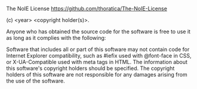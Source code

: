 The NoIE License
https://github.com/thoratica/The-NoIE-License

(c) &lt;year&gt; &lt;copyright holder(s)&gt;.

Anyone who has obtained the source code for the software is free to use it as long as it complies with the following:

Software that includes all or part of this software may not contain code for Internet Explorer compatibility, such as #iefix used with @font-face in CSS, or X-UA-Compatible used with meta tags in HTML. The information about this software's copyright holders should be specified. The copyright holders of this software are not responsible for any damages arising from the use of the software.
